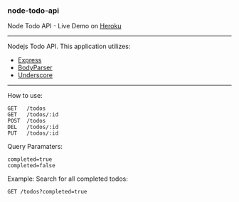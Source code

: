 ### node-todo-api
Node Todo API - Live Demo on [Heroku](https://node-todo-api-1.herokuapp.com)

-----

Nodejs Todo API. This application utilizes: 

* [Express](https://expressjs.com/)
* [BodyParser](https://github.com/expressjs/body-parser)
* [Underscore](http://underscorejs.org/)

-----

How to use:

```
GET   /todos
GET   /todos/:id
POST  /todos
DEL   /todos/:id
PUT   /todos/:id
```

Query Paramaters:
```
completed=true
completed=false
```

Example: Search for all completed todos:
```
GET /todos?completed=true
```
